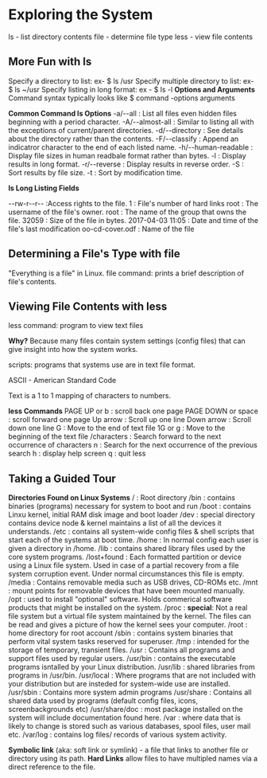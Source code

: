 # Exploring the System
ls - list directory contents
file - determine file type
less - view file contents

## More Fun with ls
Specify a directory to list: ex- $ ls /usr
Specify multiple directory to list: ex- $ ls ~/usr
Specify listing in long format: ex - $ ls -l
**Options and Arguments**
Command syntax typically looks like $ command -options arguments

**Common Command ls Options**
-a/--all : List all files even hidden files beginning with a period character.
-A/--almost-all : Similar to listing all with the exceptions of current/parent directories.
-d/--directory : See details about the directory rather than the contents.
-F/--classify : Append an indicatror character to the end of each listed name.
-h/--human-readable : Display file sizes in human readbale format rather than bytes.
-l : Display results in long format.
-r/--reverse : Display results in reverse order.
-S : Sort results by file size.
-t : Sort by modification time. 

**ls Long Listing Fields**

--rw-r--r-- :Access rights to the file.
1 : File's number of hard links
root : The username of the file's owner.
root : The name of the group that owns the file.
32059 : Size of the file in bytes.
2017-04-03 11:05 : Date and time of the file's last modification
oo-cd-cover.odf : Name of the file

## Determining a File's Type with file
"Everything is a file" in Linux.
file command: prints a brief description of file's contents.

## Viewing File Contents with less
less command: program to view text files

**Why?** Because many files contain system settings (config files) that can give insight into how the system works. 

scripts: programs that systems use are in text file format.

ASCII - American Standard Code

Text is a 1 to 1 mapping of characters to numbers.

**less Commands**
PAGE UP or b : scroll back one page
PAGE DOWN or space : scroll forward one page
Up arrow : Scroll up one line
Down arrow : Scroll down one line
G : Move to the end of text file
1G or g : Move to the beginning of the text file
/characters : Search forward to the next occurrence of characters
n : Search for the next occurrence of the previous search
h : display help screen
q : quit less

## Taking a Guided Tour
**Directories Found on Linux Systems**
/ : Root directory
/bin : contains binaries (programs) necessary for system to boot and run
/boot : contains Linxu kernel, initial RAM disk image and boot loader
/dev : special directory contains device node & kernel maintains a list of all the devices it understands.
/etc : contains all system-wide config files & shell scripts that start each of the systems at boot time.
/home : In normal config each user is given a directory in /home.
/lib : contains shared library files used by the core system programs.
/lost+found : Each formatted partition or device using a Linux file system. Used in case of a partial recovery from a file system corruption event. Under normal circumstances this file is empty.
/media : Contains removable media such as USB drives, CD-ROMs etc.
/mnt : mount points for removable devices that have been mounted manually.
/opt : used to install "optional" software. Holds commerical software products that might be installed on the system. 
/proc : **special**: Not a real file system but a virtual file system maintained by the kernel. The files can be read and gives a picture of how the kernel sees your computer. 
/root : home directory for root account
/sbin : contains system binaries that perform vital system tasks reserved for superuser.
/tmp : intended for the storage of temporary, transient files.
/usr : Contains all programs and support files used by regular users.
/usr/bin : contains the executable programs isntalled by your Linux distribution.
/usr/lib : shared libraries from programs in /usr/bin.
/usr/local : Where programs that are not included with your distribution but are insteded for system-wide use are installed.
/usr/sbin : Contains more system admin programs
/usr/share : Contains all shared data used by programs (default config files, icons, screenbackgrounds etc)
/usr/share/doc : most package installed on the system will include documentation found here.
/var : where data that is likely to change is stored such as various databases, spool files, user mail etc.
/var/log : contains log files/ records of various system activity.

**Symbolic link** (aka: soft link or symlink) - a file that links to another file or directory using its path.
**Hard Links** allow files to have multipled names via a direct reference to the file.